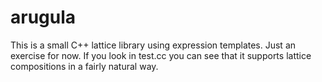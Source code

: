 # arugula
This is a small C++ lattice library using expression templates. Just an exercise for now.
If you look in test.cc you can see that it supports lattice compositions in a fairly natural way.